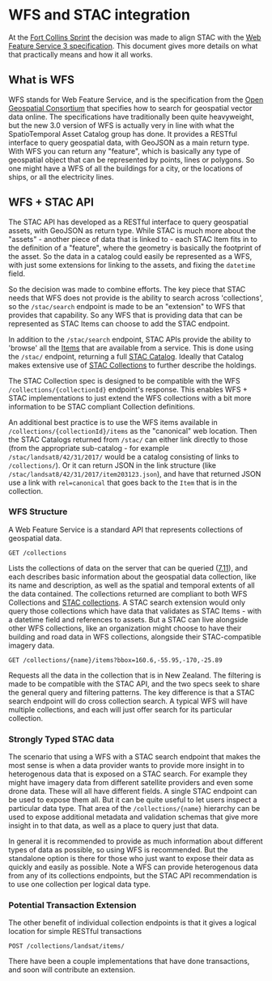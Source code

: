 # WFS and STAC integration

At the [Fort Collins Sprint](https://github.com/radiantearth/community-sprints/tree/master/03072018-ft-collins-co) the
decision was made to align STAC with the [Web Feature Service 3 specification](https://github.com/opengeospatial/WFS_FES).
This document gives more details on what that practically means and how it all works.

## What is WFS

WFS stands for Web Feature Service, and is the specification from the [Open Geospatial Consortium](http://opengeospatial.org)
that specifies how to search for geospatial vector data online. The specifications have traditionally been quite
heavyweight, but the new 3.0 version of WFS is actually very in line with what the SpatioTemporal Asset Catalog group has done.
It provides a RESTful interface to query geospatial data, with GeoJSON as a main return type. With WFS you can return any
"feature", which is basically any type of geospatial object that can be represented by points, lines or polygons. So one
might have a WFS of all the buildings for a city, or the locations of ships, or all the electricity lines.

## WFS + STAC API

The STAC API has developed as a RESTful interface to query geospatial assets, with GeoJSON as return type. While STAC
is much more about the "assets" - another piece of data that is linked to - each STAC Item fits in to the definition of
a "feature", where the geometry is basically the footprint of the asset. So the data in a catalog could easily be
represented as a WFS, with just some extensions for linking to the assets, and fixing the `datetime` field.

So the decision was made to combine efforts. The key piece that STAC needs that WFS does not provide is the ability
to search across 'collections', so the `/stac/search` endpoint is made to be an "extension" to WFS that provides
that capability. So any WFS that is providing data that can be represented as STAC Items can choose to add the
STAC endpoint.

In addition to the `/stac/search` endpoint, STAC APIs provide the ability to 'browse' all the [Items](../item-spec/) that
are available from a service. This is done using the `/stac/` endpoint, returning a full [STAC Catalog](../catalog-spec/).
Ideally that Catalog makes extensive use of [STAC Collections](../collection-spec/) to further describe the holdings.

The STAC Collection spec is designed to be compatible with the WFS `/collections/{collectionId}` endpoint's response. This enables
WFS + STAC implementations to just extend the WFS collections with a bit more information to be STAC compliant Collection
definitions.

An additional best practice is to use the WFS items available in `/collections/{collectionId}/items` as the "canonical" web
location. Then the STAC Catalogs returned from `/stac/` can either link directly to those (from the appropriate sub-catalog -
for example `/stac/landsat8/42/31/2017/` would be a catalog consisting of links to `/collections/`). Or it can return JSON
in the link structure (like `/stac/landsat8/42/31/2017/item203123.json`), and have that returned JSON use a link with `rel=canonical` that goes back to the `Item` that is in the collection.

### WFS Structure

A Web Feature Service is a standard API that represents collections of geospatial data.

```
GET /collections
```

Lists the collections of data on the server that can be queried ([7.11](https://rawgit.com/opengeospatial/WFS_FES/master/docs/17-069.html#_feature_collections_metadata)),
and each describes basic information about the geospatial data collection, like its name and description, as well as the
spatial and temporal extents of all the data contained. The collections returned are compliant to both WFS Collections and
[STAC collections](../collections-spec/README.md). A STAC search extension would only query those collections which
have data that validates as STAC Items - with a datetime field and references to assets. But a STAC can live alongside
other WFS collections, like an organization might choose to have their building and road data in WFS collections, alongside
their STAC-compatible imagery data.

```
GET /collections/{name}/items?bbox=160.6,-55.95,-170,-25.89
```

Requests all the data in the collection that is in New Zealand. The filtering is made to be compatible with the STAC API,
and the two specs seek to share the general query and filtering patterns. The key difference is that a STAC search endpoint
will do cross collection search. A typical WFS will have multiple collections, and each will just offer search for its particular
collection.

### Strongly Typed STAC data

The scenario that using a WFS with a STAC search endpoint that makes the most sense is when a data provider wants to provide more
insight in to heterogenous data that is exposed on a STAC search. For example they might have imagery data from different satellite providers
and even some drone data. These will all have different fields. A single STAC endpoint can be used to expose them all. But it can be quite
useful to let users inspect a particular data type. That area of the `/collections/{name}` hierarchy can be used to expose additional
metadata and validation schemas that give more insight in to that data, as well as a place to query just that data.

In general it is recommended to provide as much information about different types of data as possible, so using WFS is recommended. But
the standalone option is there for those who just want to expose their data as quickly and easily as possible. Note a WFS can
provide heterogenous data from any of its collections endpoints, but the STAC API recommendation is to use one collection per
logical data type.

### Potential Transaction Extension

The other benefit of individual collection endpoints is that it gives a logical location for simple RESTful transactions

```
POST /collections/landsat/items/
```

There have been a couple implementations that have done transactions, and soon will contribute an extension.
